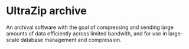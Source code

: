 # UltraZip archive  

An archival software with the goal of compressing and sending large amounts of data efficiently across limited bandwith, and for use in large-scale database management and compression.
                                  
